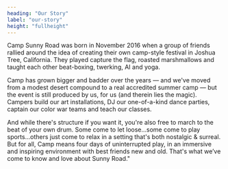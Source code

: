 ```yaml
---
heading: "Our Story"
label: "our-story"
height: "fullheight"
---
```

Camp Sunny Road was born in November 2016 when a group of friends rallied around the idea of creating their own camp-style festival in Joshua Tree, California. They played capture the flag, roasted marshmallows and taught each other beat-boxing, twerking, AI and yoga.

Camp has grown bigger and badder over the years — and we've moved from a modest desert compound to a real accredited summer camp — but the event is still produced by us, for us (and therein lies the magic). Campers build our art installations, DJ our one-of-a-kind dance parties, captain our color war teams and teach our classes.

And while there's structure if you want it, you're also free to march to the beat of your own drum. Some come to let loose...some come to play sports...others just come to relax in a setting that's both nostalgic & surreal. But for all, Camp means four days of uninterrupted play, in an immersive and inspiring environment with best friends new and old. That's what we’ve come to know and love about Sunny Road."